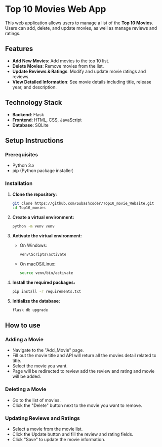 # Top 10 Movies Web App

This web application allows users to manage a list of the **Top 10 Movies**. Users can add, delete, and update movies, as well as manage reviews and ratings.

## Features

- **Add New Movies**: Add movies to the top 10 list.
- **Delete Movies**: Remove movies from the list.
- **Update Reviews & Ratings**: Modify and update movie ratings and reviews.
- **View Detailed Information**: See movie details including title, release year, and description.

## Technology Stack

- **Backend**: Flask
- **Frontend**: HTML, CSS, JavaScript
- **Database**: SQLite

## Setup Instructions

### Prerequisites

- Python 3.x
- pip (Python package installer)

### Installation

1. **Clone the repository:**

    ```bash
    git clone https://github.com/Subashcoder/Top10_movie_Website.git
    cd Top10_movies
    ```

2. **Create a virtual environment:**

    ```bash
    python -m venv venv
    ```

3. **Activate the virtual environment:**

    - On Windows:
    
        ```bash
        venv\Scripts\activate
        ```

    - On macOS/Linux:
    
        ```bash
        source venv/bin/activate
        ```

4. **Install the required packages:**

    ```bash
    pip install -r requirements.txt
    ```

5. **Initialize the database:**

    ```bash
    flask db upgrade
    ```

## How to use

### Adding a Movie

- Navigate to the "Add_Movie" page.
- Fill out the movie title and API will return all the movies detail related to title.
- Select the movie you want.
- Page will be redirected to review add the review and rating and movie will be added.

### Deleting a Movie

- Go to the list of movies.
- Click the "Delete" button next to the movie you want to remove.

### Updating Reviews and Ratings

- Select a movie from the movie list.
- Click the Update button and fill the review and rating fields.
- Click "Save" to update the movie information.
